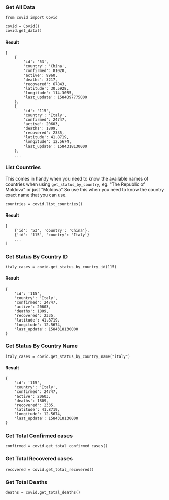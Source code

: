 ### Get All Data

    from covid import Covid

    covid = Covid()
    covid.get_data()

#### Result

    [
        {
            'id': '53',
            'country': 'China',
            'confirmed': 81020,
            'active': 9960,
            'deaths': 3217,
            'recovered': 67843,
            'latitude': 30.5928,
            'longitude': 114.3055,
            'last_update': 1584097775000
        },
        {
            'id': '115',
            'country': 'Italy',
            'confirmed': 24747,
            'active': 20603,
            'deaths': 1809,
            'recovered': 2335,
            'latitude': 41.8719,
            'longitude': 12.5674,
            'last_update': 1584318130000
        },
        ...

### List Countries

This comes in handy when you need to know the available names of countries
when using `get_status_by_country`, eg. "The Republic of Moldova" or just "Moldova"
So use this when you need to know the country exact name that you can use.

    countries = covid.list_countries()

#### Result

    [
        {'id': '53', 'country': 'China'},
        {'id': '115', 'country': 'Italy'}
        ...
    ]

### Get Status By Country ID

    italy_cases = covid.get_status_by_country_id(115)

#### Result

    {
        'id': '115',
        'country': 'Italy',
        'confirmed': 24747,
        'active': 20603,
        'deaths': 1809,
        'recovered': 2335,
        'latitude': 41.8719,
        'longitude': 12.5674,
        'last_update': 1584318130000
    }

### Get Status By Country Name

    italy_cases = covid.get_status_by_country_name("italy")

#### Result

    {
        'id': '115',
        'country': 'Italy',
        'confirmed': 24747,
        'active': 20603,
        'deaths': 1809,
        'recovered': 2335,
        'latitude': 41.8719,
        'longitude': 12.5674,
        'last_update': 1584318130000
    }

### Get Total Confirmed cases

    confirmed = covid.get_total_confirmed_cases()

### Get Total Recovered cases

    recovered = covid.get_total_recovered()

### Get Total Deaths

    deaths = covid.get_total_deaths()

